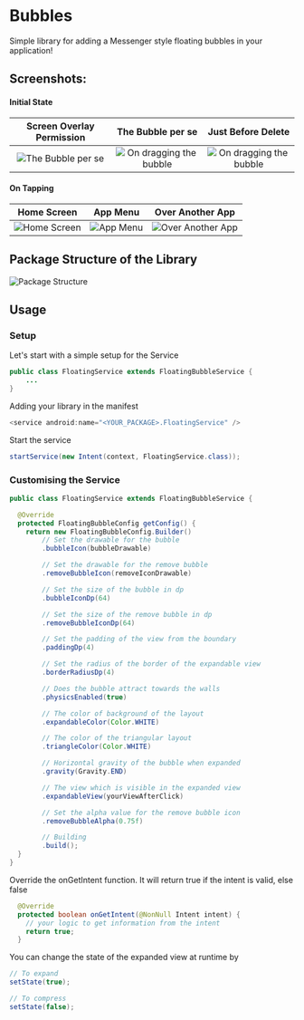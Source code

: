 # Bubbles

Simple library for adding a Messenger style floating bubbles in your application!

## Screenshots:

#### Initial State
| Screen Overlay Permission| The Bubble per se | Just Before Delete    
| :-------------:        |:-------------:| :------------------:|
| ![The Bubble per se](https://github.com/siddharth2010/Bubbles/blob/master/screenshots/default_state.png)|![On dragging the bubble](https://github.com/siddharth2010/Bubbles/blob/master/screenshots/active_state.png)|![On dragging the bubble](https://github.com/siddharth2010/Bubbles/blob/master/screenshots/on_close.png)

#### On Tapping
| Home Screen | App Menu | Over Another App    
| :-------------:        |:-------------:| :------------------:|
| ![Home Screen](https://github.com/siddharth2010/Bubbles/blob/master/screenshots/home_screen.png)|![App Menu](https://github.com/siddharth2010/Bubbles/blob/master/screenshots/app_menu.png)|![Over Another App](https://github.com/siddharth2010/Bubbles/blob/master/screenshots/on_another_app.png)

## Package Structure of the Library

![Package Structure](https://github.com/siddharth2010/Bubbles/blob/master/screenshots/Screen%20Shot%202019-03-17%20at%203.16.13%20PM.png)

## Usage

### Setup
Let's start with a simple setup for the Service
```java
public class FloatingService extends FloatingBubbleService {
    ...
}
```

Adding your library in the manifest
```java
<service android:name="<YOUR_PACKAGE>.FloatingService" />
```

Start the service
```java
startService(new Intent(context, FloatingService.class));
```

### Customising the Service
```java
public class FloatingService extends FloatingBubbleService {

  @Override
  protected FloatingBubbleConfig getConfig() {
    return new FloatingBubbleConfig.Builder()
        // Set the drawable for the bubble
        .bubbleIcon(bubbleDrawable)

        // Set the drawable for the remove bubble
        .removeBubbleIcon(removeIconDrawable)

        // Set the size of the bubble in dp
        .bubbleIconDp(64)

        // Set the size of the remove bubble in dp
        .removeBubbleIconDp(64)

        // Set the padding of the view from the boundary
        .paddingDp(4)

        // Set the radius of the border of the expandable view
        .borderRadiusDp(4)

        // Does the bubble attract towards the walls
        .physicsEnabled(true)

        // The color of background of the layout
        .expandableColor(Color.WHITE)

        // The color of the triangular layout
        .triangleColor(Color.WHITE)

        // Horizontal gravity of the bubble when expanded
        .gravity(Gravity.END)

        // The view which is visible in the expanded view
        .expandableView(yourViewAfterClick)

        // Set the alpha value for the remove bubble icon
        .removeBubbleAlpha(0.75f)

        // Building
        .build();
  }
}
```

Override the onGetIntent function. It will return true if the intent is valid, else false
```java
  @Override
  protected boolean onGetIntent(@NonNull Intent intent) {
    // your logic to get information from the intent
    return true;
  }
```

You can change the state of the expanded view at runtime by
```java
// To expand
setState(true);

// To compress
setState(false);
```
